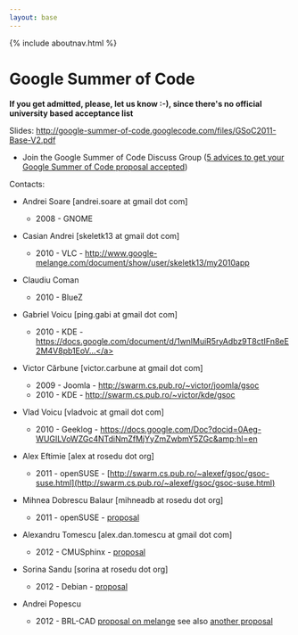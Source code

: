 ```yaml
---
layout: base
---
```


{% include aboutnav.html %}

# Google Summer of Code

**If you get admitted, please, let us know :-), since there&#39;s no official university based acceptance list**

Slides: <a href="http://google-summer-of-code.googlecode.com/files/GSoC2011-Base-V2.pdf">http://google-summer-of-code.googlecode.com/files/GSoC2011-Base-V2.pdf</a>

* Join the Google Summer of Code Discuss Group (<a href="http://groups.google.com/group/google-summer-of-code-discuss/browse_thread/thread/b6271627cb123c75/e8e76a833c94c28a?hl=en&amp;lnk=gst&amp;q=5+advices+to+get+your+Google+Summer+of+Code+proposal+accepted#e8e76a833c94c28a ">5 advices to get your Google Summer of Code proposal accepted</a>)

Contacts:

 * Andrei Soare [andrei.soare at gmail dot com]

   * 2008 - GNOME
 
 * Casian Andrei [skeletk13 at gmail dot com]

   * 2010 - VLC - <a href="http://www.google-melange.com/document/show/user/skeletk13/my2010app">http://www.google-melange.com/document/show/user/skeletk13/my2010app</a>

 * Claudiu Coman

   * 2010 - BlueZ

 * Gabriel Voicu [ping.gabi at gmail dot com]

   * 2010 - KDE - <a href="https://docs.google.com/document/d/1wnlMuiR5ryAdbz9T8ctIFn8eE2M4V8pb1EoVcHlV_l4/edit?hl=en&amp;authkey=CKfktD4" title="https://docs.google.com/document/d/1wnlMuiR5ryAdbz9T8ctIFn8eE2M4V8pb1EoVcHlV_l4/edit?hl=en&amp;authkey=CKfktD4">https://docs.google.com/document/d/1wnlMuiR5ryAdbz9T8ctIFn8eE2M4V8pb1EoV...</a>

 * Victor Cărbune [victor.carbune at gmail dot com]

   * 2009 - Joomla - <a href="http://swarm.cs.pub.ro/~victor/joomla/gsoc">http://swarm.cs.pub.ro/~victor/joomla/gsoc</a>
   * 2010 - KDE - <a href="http://swarm.cs.pub.ro/~victor/kde/gsoc">http://swarm.cs.pub.ro/~victor/kde/gsoc</a>

 * Vlad Voicu [vladvoic at gmail dot com]

   * 2010 - Geeklog - <a href="https://docs.google.com/Doc?docid=0Aeg-WUGILVoWZGc4NTdiNmZfMjYyZmZwbmY5ZGc&amp;hl=en">https://docs.google.com/Doc?docid=0Aeg-WUGILVoWZGc4NTdiNmZfMjYyZmZwbmY5ZGc&amp;hl=en</a>

 * Alex Eftimie [alex at rosedu dot org]

   * 2011 - openSUSE - [http://swarm.cs.pub.ro/~alexef/gsoc/gsoc-suse.html](http://swarm.cs.pub.ro/~alexef/gsoc/gsoc-suse.html)

 * Mihnea Dobrescu Balaur [mihneadb at rosedu dot org]
   
   * 2011 - openSUSE - [proposal](/files/gsoc_mihneadb_2011.pdf)

 * Alexandru Tomescu [alex.dan.tomescu at gmail dot com]
   
   * 2012 - CMUSphinx - [proposal](/files/gsoc_tomy_2012.pdf)

 * Sorina Sandu [sorina at rosedu dot org]
  
   * 2012 - Debian - [proposal](http://wiki.debian.org/SummerOfCode2012/StudentApplications/SorinaSandu)

 * Andrei Popescu 
   
   * 2012 - BRL-CAD [proposal on melange](http://www.google-melange.com/gsoc/proposal/review/google/gsoc2012/popescuandrei/4002) see also [another proposal](http://www.google-melange.com/gsoc/proposal/review/google/gsoc2012/popescuandrei/1)

